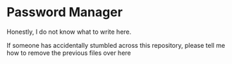 # Password Manager

Honestly, I do not know what to write here.

If someone has accidentally stumbled across this repository, please tell me how to remove the previous files over here

